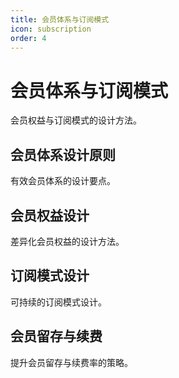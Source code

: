 ```yaml
---
title: 会员体系与订阅模式
icon: subscription
order: 4
---
```


# 会员体系与订阅模式

会员权益与订阅模式的设计方法。

## 会员体系设计原则

有效会员体系的设计要点。

## 会员权益设计

差异化会员权益的设计方法。

## 订阅模式设计

可持续的订阅模式设计。

## 会员留存与续费

提升会员留存与续费率的策略。

